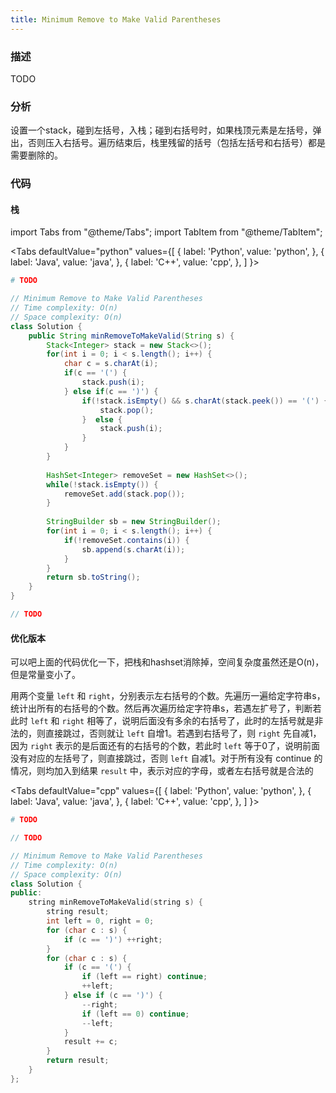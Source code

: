 ```yaml
---
title: Minimum Remove to Make Valid Parentheses
---
```


### 描述

TODO

### 分析

设置一个stack，碰到左括号，入栈；碰到右括号时，如果栈顶元素是左括号，弹出，否则压入右括号。遍历结束后，栈里残留的括号（包括左括号和右括号）都是需要删除的。

### 代码

#### 栈

import Tabs from "@theme/Tabs";
import TabItem from "@theme/TabItem";

<Tabs
defaultValue="python"
values={[
{ label: 'Python', value: 'python', },
{ label: 'Java', value: 'java', },
{ label: 'C++', value: 'cpp', },
]
}>
<TabItem value="python">

```python
# TODO
```

</TabItem>
<TabItem value="java">

```java
// Minimum Remove to Make Valid Parentheses
// Time complexity: O(n)
// Space complexity: O(n)
class Solution {
    public String minRemoveToMakeValid(String s) {
        Stack<Integer> stack = new Stack<>();
        for(int i = 0; i < s.length(); i++) {
            char c = s.charAt(i);
            if(c == '(') {
                stack.push(i);
            } else if(c == ')') {
                if(!stack.isEmpty() && s.charAt(stack.peek()) == '(') {
                    stack.pop();
                }  else {
                    stack.push(i);
                }
            }
        }
        
        HashSet<Integer> removeSet = new HashSet<>();
        while(!stack.isEmpty()) {
            removeSet.add(stack.pop());
        }
        
        StringBuilder sb = new StringBuilder();
        for(int i = 0; i < s.length(); i++) {
            if(!removeSet.contains(i)) {
                sb.append(s.charAt(i));
            }
        }
        return sb.toString();
    }
}
```

</TabItem>
<TabItem value="cpp">

```cpp
// TODO
```

</TabItem>
</Tabs>

#### 优化版本

可以吧上面的代码优化一下，把栈和hashset消除掉，空间复杂度虽然还是O(n)，但是常量变小了。

用两个变量 `left` 和 `right`，分别表示左右括号的个数。先遍历一遍给定字符串s，统计出所有的右括号的个数。然后再次遍历给定字符串s，若遇左扩号了，判断若此时 `left` 和 `right` 相等了，说明后面没有多余的右括号了，此时的左括号就是非法的，则直接跳过，否则就让 `left` 自增1。若遇到右括号了，则 `right` 先自减1，因为 `right` 表示的是后面还有的右括号的个数，若此时 `left` 等于0了，说明前面没有对应的左括号了，则直接跳过，否则 `left` 自减1。对于所有没有 continue 的情况，则均加入到结果 `result` 中，表示对应的字母，或者左右括号就是合法的

<Tabs
defaultValue="cpp"
values={[
{ label: 'Python', value: 'python', },
{ label: 'Java', value: 'java', },
{ label: 'C++', value: 'cpp', },
]
}>
<TabItem value="python">

```python
# TODO
```

</TabItem>
<TabItem value="java">

```java
// TODO
```

</TabItem>
<TabItem value="cpp">

```cpp
// Minimum Remove to Make Valid Parentheses
// Time complexity: O(n)
// Space complexity: O(n)
class Solution {
public:
    string minRemoveToMakeValid(string s) {
        string result;
        int left = 0, right = 0;
        for (char c : s) {
            if (c == ')') ++right;
        }
        for (char c : s) {
            if (c == '(') {
                if (left == right) continue;
                ++left;
            } else if (c == ')') {
                --right;
                if (left == 0) continue;
                --left;
            }
            result += c;
        }
        return result;
    }
};
```

</TabItem>
</Tabs>
